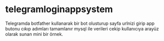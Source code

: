 # telegramloginappsystem

Telegramda botfather kullanarak bir bot olusturup sayfa urlnizi girip app butonu cıkıp adımları tamamlanır mysql ile verileri cekip kullanıcıya arayüz olarak sunan mini bir örnek.
